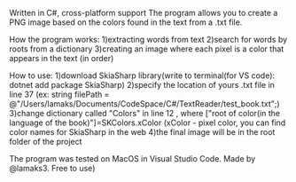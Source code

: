 Written in C#, cross-platform support
The program allows you to create a PNG image based on the colors found in the text from a .txt file.

How the program works:
1)extracting words from text
2)search for words by roots from a dictionary
3)creating an image where each pixel is a color that appears in the text (in order)

How to use:
1)download SkiaSharp library(write to terminal(for VS code): dotnet add package SkiaSharp)
2)specify the location of yours .txt file in line 37 (ex: string filePath = @"/Users/lamaks/Documents/CodeSpace/C#/TextReader/test_book.txt";)
3)change dictionary called "Colors" in line 12 , where ["root of color(in the language of the book)"]=SKColors.xColor 
(xColor - pixel color, you can find color names for SkiaSharp in the web
4)the final image will be in the root folder of the project

The program was tested on MacOS in Visual Studio Code.
Made by @lamaks3. Free to use)
